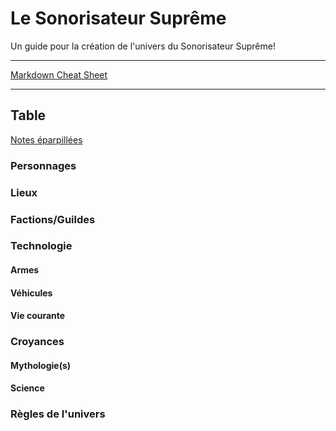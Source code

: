 # Le Sonorisateur Suprême
Un guide pour la création de l'univers du Sonorisateur Suprême!

---

[Markdown Cheat Sheet](./markdown_cheat_sheet.md)

---

## Table

[Notes éparpillées]()

### Personnages

### Lieux

### Factions/Guildes
  
### Technologie
#### Armes
#### Véhicules
#### Vie courante
  
### Croyances
#### Mythologie(s)
#### Science
#### 

### Règles de l'univers
